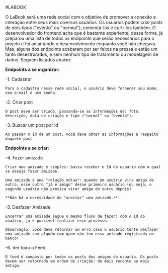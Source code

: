 #LABOOK

O LaBook será uma rede social com o objetivo de promover a conexão e interação entre seus mais diversos usuários. Os usuários podem criar posts de dois tipos ("evento" ou "normal"), comentá-los e curti-los também. O desenvolvedor do frontend acha que é bastante experiente; dessa forma, já preparou uma lista de todos os endpoints que serão necessários para o projeto e foi adiantando o desenvolvimento enquanto você não chegava. Mas, alguns dos endpoints acabaram por ser feitos na pressa e estão um tanto desestrurados, e sem nenhum tipo de tratamento ou modelagem de dados. Seguem listados abaixo:

**Endpoints a se organizar:**

-1. Cadastrar
  
    Para o cadastro nessa rede social, o usuário deve fornecer seu nome, seu e-mail e uma senha. 
    
-2. Criar post

    O post deve ser criado, passando-se as informações de: foto, descrição, data de criação e tipo ("normal" ou "evento").
    
-3. Buscar um post por id 

    Ao passar o id de um post, você deve obter as informações a respeito daquele post

**Endpoints a se criar:**

-4. Fazer amizade
    
    Criar uma amizade é simples: basta receber o Id do usuário com o qual se deseja fazer amizade. 
    
    Uma amizade é uma "relação mútua": quando um usuário vira amigo de outro, esse outro "já é amigo" desse primeiro usuário (ou seja, o segundo usuário não precisa virar amigo do outro depois)
    
    **Não há a necessidade de "aceitar" uma amizade.**
    
-5. Desfazer Amizade
    
    Encerrar uma amizade segue o mesmo fluxo de fazer: com o id do usuário, já é possível realizar esse processo.
    
    Observação: você deve retornar um erro caso o usuário tente desfazer uma amizade com alguém com quem não tem essa amizade registrada no banco!
    
-6. Ver todo o Feed
    
    O feed é composto por todos os posts dos amigos do usuário. Os posts devem ser retornado em ordem de criação: do mais recente ao mais antigo.